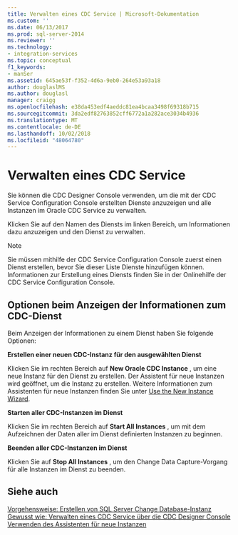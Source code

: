 ```yaml
---
title: Verwalten eines CDC Service | Microsoft-Dokumentation
ms.custom: ''
ms.date: 06/13/2017
ms.prod: sql-server-2014
ms.reviewer: ''
ms.technology:
- integration-services
ms.topic: conceptual
f1_keywords:
- manSer
ms.assetid: 645ae53f-f352-4d6a-9eb0-264e53a93a18
author: douglaslMS
ms.author: douglasl
manager: craigg
ms.openlocfilehash: e38da453edf4aeddc81ea4bcaa3498f69318b715
ms.sourcegitcommit: 3da2edf82763852cff6772a1a282ace3034b4936
ms.translationtype: MT
ms.contentlocale: de-DE
ms.lasthandoff: 10/02/2018
ms.locfileid: "48064780"
---
```

# <a name="manage-a-cdc-service"></a>Verwalten eines CDC Service
  Sie können die CDC Designer Console verwenden, um die mit der CDC Service Configuration Console erstellten Dienste anzuzeigen und alle Instanzen im Oracle CDC Service zu verwalten.  
  
 Klicken Sie auf den Namen des Diensts im linken Bereich, um Informationen dazu anzuzeigen und den Dienst zu verwalten.  
  
> [!NOTE]  
>  Sie müssen mithilfe der CDC Service Configuration Console zuerst einen Dienst erstellen, bevor Sie dieser Liste Dienste hinzufügen können. Informationen zur Erstellung eines Diensts finden Sie in der Onlinehilfe der CDC Service Configuration Console.  
  
## <a name="what-you-can-do-when-you-display-the-cdc-service-information"></a>Optionen beim Anzeigen der Informationen zum CDC-Dienst  
 Beim Anzeigen der Informationen zu einem Dienst haben Sie folgende Optionen:  
  
 **Erstellen einer neuen CDC-Instanz für den ausgewählten Dienst**  
  
 Klicken Sie im rechten Bereich auf **New Oracle CDC Instance** , um eine neue Instanz für den Dienst zu erstellen. Der Assistent für neue Instanzen wird geöffnet, um die Instanz zu erstellen. Weitere Informationen zum Assistenten für neue Instanzen finden Sie unter [Use the New Instance Wizard](use-the-new-instance-wizard.md).  
  
 **Starten aller CDC-Instanzen im Dienst**  
  
 Klicken Sie im rechten Bereich auf **Start All Instances** , um mit dem Aufzeichnen der Daten aller im Dienst definierten Instanzen zu beginnen.  
  
 **Beenden aller CDC-Instanzen im Dienst**  
  
 Klicken Sie auf **Stop All Instances** , um den Change Data Capture-Vorgang für alle Instanzen im Dienst zu beenden.  
  
## <a name="see-also"></a>Siehe auch  
 [Vorgehensweise: Erstellen von SQL Server Change Database-Instanz](how-to-create-the-sql-server-change-database-instance.md)   
 [Gewusst wie: Verwalten eines CDC Service über die CDC Designer Console](how-to-manage-a-cdc-service-from-the-cdc-designer-console.md)   
 [Verwenden des Assistenten für neue Instanzen](use-the-new-instance-wizard.md)  
  
  
